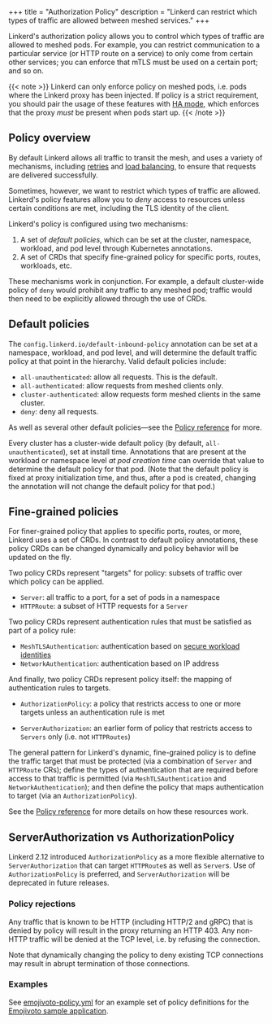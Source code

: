 +++
title = "Authorization Policy"
description = "Linkerd can restrict which types of traffic are allowed between meshed services."
+++

Linkerd's authorization policy allows you to control which types of
traffic are allowed to meshed pods. For example, you can restrict communication
to a particular service (or HTTP route on a service) to only come from certain
other services; you can enforce that mTLS must be used on a certain port; and so
on.

{{< note >}}
Linkerd can only enforce policy on meshed pods, i.e. pods where the Linkerd
proxy has been injected. If policy is a strict requirement, you should pair the
usage of these features with [HA mode](../ha/), which enforces that the proxy
*must* be present when pods start up.
{{< /note >}}

## Policy overview

By default Linkerd allows all traffic to transit the mesh, and uses a variety
of mechanisms, including [retries](../retries-and-timeouts/) and [load
balancing](../load-balancing/), to ensure that requests are delivered
successfully.

Sometimes, however, we want to restrict which types of traffic are allowed.
Linkerd's policy features allow you to *deny* access to resources unless certain
conditions are met, including the TLS identity of the client.

Linkerd's policy is configured using two mechanisms:

1. A set of _default policies_, which can be set at the cluster,
   namespace, workload, and pod level through Kubernetes annotations.
2. A set of CRDs that specify fine-grained policy for specific ports, routes,
   workloads, etc.

These mechanisms work in conjunction. For example, a default cluster-wide policy
of `deny` would prohibit any traffic to any meshed pod; traffic would then need
to be explicitly allowed through the use of CRDs.

## Default policies

The `config.linkerd.io/default-inbound-policy` annotation can be set at a
namespace, workload, and pod level, and will determine the default traffic
policy at that point in the hierarchy. Valid default policies include:

- `all-unauthenticated`: allow all requests. This is the default.
- `all-authenticated`: allow requests from meshed clients only.
- `cluster-authenticated`: allow requests form meshed clients in the same
  cluster.
- `deny`: deny all requests.

As well as several other default policies—see the [Policy
reference](../../reference/authorization-policy/) for more.

Every cluster has a cluster-wide default policy (by default,
`all-unauthenticated`), set at install time. Annotations that are present at the
workload or namespace level *at pod creation time* can override that value to
determine the default policy for that pod. (Note that the default policy is fixed
at proxy initialization time, and thus, after a pod is created, changing the
annotation will not change the default policy for that pod.)

## Fine-grained policies

For finer-grained policy that applies to specific ports, routes, or more,
Linkerd uses a set of CRDs.  In contrast to default policy annotations, these
policy CRDs can be changed dynamically and policy behavior will be updated on
the fly.

Two policy CRDs represent "targets" for policy: subsets of traffic over which
policy can be applied.

- `Server`: all traffic to a port, for a set of pods in a namespace
- `HTTPRoute`: a subset of HTTP requests for a `Server`

Two policy CRDs represent authentication rules that must be satisfied as part of
a policy rule:

- `MeshTLSAuthentication`: authentication based on [secure workload
  identities](../automatic-mtls/)
- `NetworkAuthentication`: authentication based on IP address

And finally, two policy CRDs represent policy itself: the mapping of
authentication rules to targets.

- `AuthorizationPolicy`: a policy that restricts access to one or more targets
  unless an authentication rule is met

- `ServerAuthorization`: an earlier form of policy that restricts access to
  `Servers` only (i.e. not `HTTPRoutes`)

The general pattern for Linkerd's dynamic, fine-grained policy is to define the
traffic target that must be protected (via a combination of `Server` and
`HTTPRoute` CRs); define the types of authentication that are required before
access to that traffic is permitted (via `MeshTLSAuthentication` and
`NetworkAuthentication`); and then define the policy that maps authentication to
target (via an `AuthorizationPolicy`).

See the [Policy reference](../../reference/authorization-policy/) for more
details on how these resources work.

## ServerAuthorization vs AuthorizationPolicy

Linkerd 2.12 introduced `AuthorizationPolicy` as a more flexible alternative to
`ServerAuthorization` that can target `HTTPRoute`s as well as `Server`s. Use of
`AuthorizationPolicy` is preferred, and `ServerAuthorization` will be deprecated
in future releases.

### Policy rejections

Any traffic that is known to be HTTP (including HTTP/2 and gRPC) that is denied
by policy will result in the proxy returning an HTTP 403. Any non-HTTP traffic
will be denied at the TCP level, i.e. by refusing the connection.

Note that dynamically changing the policy to deny existing TCP connections may
result in abrupt termination of those connections.

### Examples

See
[emojivoto-policy.yml](https://github.com/linkerd/website/blob/main/run.linkerd.io/public/emojivoto-policy.yml)
for an example set of policy definitions for the [Emojivoto sample
application](/getting-started/).
